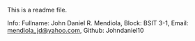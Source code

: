 This is a readme file.

Info:
Fullname: John Daniel R. Mendiola,
Block: BSIT 3-1,
Email: mendiola_jd@yahoo.com,
Github: Johndaniel10